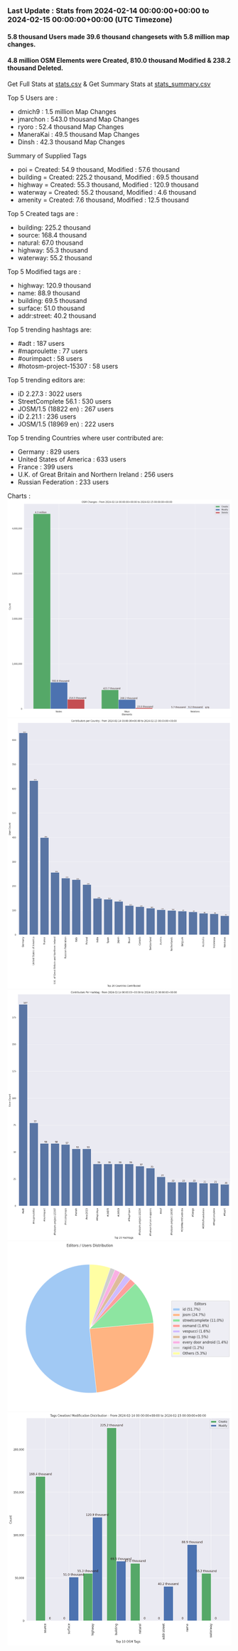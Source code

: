 ### Last Update : Stats from 2024-02-14 00:00:00+00:00 to 2024-02-15 00:00:00+00:00 (UTC Timezone)

#### 5.8 thousand Users made 39.6 thousand changesets with 5.8 million map changes.
#### 4.8 million OSM Elements were Created, 810.0 thousand Modified & 238.2 thousand Deleted.
Get Full Stats at [stats.csv](/stats/Global/Daily/stats.csv)
 & Get Summary Stats at [stats_summary.csv](/stats/Global/Daily/stats_summary.csv)

Top 5 Users are : 
- dmich9 : 1.5 million Map Changes
- jmarchon : 543.0 thousand Map Changes
- ryoro : 52.4 thousand Map Changes
- ManeraKai : 49.5 thousand Map Changes
- Dinsh : 42.3 thousand Map Changes

Summary of Supplied Tags
- poi = Created: 54.9 thousand, Modified : 57.6 thousand
- building = Created: 225.2 thousand, Modified : 69.5 thousand
- highway = Created: 55.3 thousand, Modified : 120.9 thousand
- waterway = Created: 55.2 thousand, Modified : 4.6 thousand
- amenity = Created: 7.6 thousand, Modified : 12.5 thousand


Top 5 Created tags are :
- building: 225.2 thousand
- source: 168.4 thousand
- natural: 67.0 thousand
- highway: 55.3 thousand
- waterway: 55.2 thousand


Top 5 Modified tags are :
- highway: 120.9 thousand
- name: 88.9 thousand
- building: 69.5 thousand
- surface: 51.0 thousand
- addr:street: 40.2 thousand


Top 5 trending hashtags are:
- #adt : 187 users
- #maproulette : 77 users
- #ourimpact : 58 users
- #hotosm-project-15307 : 58 users


Top 5 trending editors are:
- iD 2.27.3 : 3022 users
- StreetComplete 56.1 : 530 users
- JOSM/1.5 (18822 en) : 267 users
- iD 2.21.1 : 236 users
- JOSM/1.5 (18969 en) : 222 users


Top 5 trending Countries where user contributed are:
- Germany : 829 users
- United States of America : 633 users
- France : 399 users
- U.K. of Great Britain and Northern Ireland : 256 users
- Russian Federation : 233 users


 Charts : 
![Alt text](./stats_osm_changes.png) 
![Alt text](./stats_users_per_country.png) 
![Alt text](./stats_users_per_hashtag.png) 
![Alt text](./stats_editors_pie_chart.png) 
![Alt text](./stats_tags.png) 
